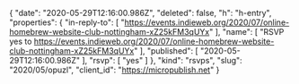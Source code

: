 {
  "date": "2020-05-29T12:16:00.986Z",
  "deleted": false,
  "h": "h-entry",
  "properties": {
    "in-reply-to": [
      "https://events.indieweb.org/2020/07/online-homebrew-website-club-nottingham-xZ25kFM3qUYx"
    ],
    "name": [
      "RSVP yes to https://events.indieweb.org/2020/07/online-homebrew-website-club-nottingham-xZ25kFM3qUYx"
    ],
    "published": [
      "2020-05-29T12:16:00.986Z"
    ],
    "rsvp": [
      "yes"
    ]
  },
  "kind": "rsvps",
  "slug": "2020/05/opuzl",
  "client_id": "https://micropublish.net"
}
